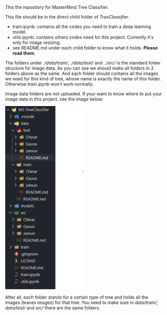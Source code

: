 This the repository for MasterMind Tree Classifier.

This file should be in the direct child folder of *TreeClassifier*.

- train.ipynb: contains all the codes you need to train a deep learning model.
- utils.ipynb: contains others codes need for this project. Currently it's only for image resizing.
- see README.md under each child folder to know what it holds. **Please read them**.

The folders under *./data/train/*, *./data/test/* and *../src/* is the standard folder structure for image data. As you can see we should make all folders in 3 folders above as the same. And each folder should contains all the images we need for this kind of tree, whose name is exactly the name of this folder. Otherwise *train.ipynb* won't work normally.

Image data folders are not uploaded. If your want to know where to put your image data in this project, see the image below:

![example](https://github.com/EMUNES/MS-TreeClassifier/blob/main/folder%20structure%20example.PNG)

After all, each folder stands for a certain type of tree and holds all the images (leaves images) for that tree. You need to make sure in *data/train/*, *data/test/* and *src/* there are the same folders.
